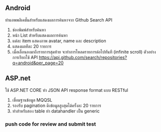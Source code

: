## Android
ทำแอพพลิเคชั่นสำหรับแสดงผลการค้นหาจาก Github Search API
1. ช่องพิมพ์สำหรับค้นหา
2. หน้า List สำหรับแสดงผลการค้นหา
3. แต่ละ item แสดงภาพ avatar, name และ description
4. แสดงผลทีละ 20 รายการ
5. เมื่อเลื่อนลงมาถึงรายการสุดท้าย จะทำการโหลดรายการต่อไปทันที (infinite scroll)
ตัวอย่างการเรียกใช้ API https://api.github.com/search/repositories?q=android&per_page=20

## ASP.net 
ใช้ ASP.NET CORE ทำ JSON API response format แบบ RESTful
1. เชื่อมฐานข้อมูล MQQSL 
2. รองรับ pagination ดึงข้อมูลสูงสุดได้ครั้งละ 20 รายการ
3. ทำสำหรับสอง table ทำ datahandler เป็น generic

### push code for review and submit test

